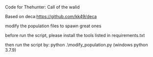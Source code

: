 Code for Thehunter: Call of the walid

Based on deca:https://github.com/kk49/deca

modify the population files to spawn great ones

before run the script, please install the tools listed in requirements.txt

then run the script by: python .\modify_population.py (windows python 3.7.9)